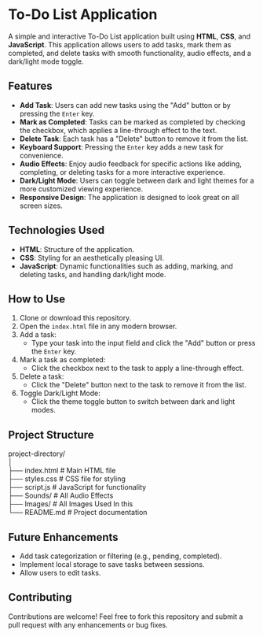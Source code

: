 # To-Do List Application

A simple and interactive To-Do List application built using **HTML**, **CSS**, and **JavaScript**. This application allows users to add tasks, mark them as completed, and delete tasks with smooth functionality, audio effects, and a dark/light mode toggle.

## Features

- **Add Task**: Users can add new tasks using the "Add" button or by pressing the `Enter` key.
- **Mark as Completed**: Tasks can be marked as completed by checking the checkbox, which applies a line-through effect to the text.
- **Delete Task**: Each task has a "Delete" button to remove it from the list.
- **Keyboard Support**: Pressing the `Enter` key adds a new task for convenience.
- **Audio Effects**: Enjoy audio feedback for specific actions like adding, completing, or deleting tasks for a more interactive experience.
- **Dark/Light Mode**: Users can toggle between dark and light themes for a more customized viewing experience.
- **Responsive Design**: The application is designed to look great on all screen sizes.

## Technologies Used

- **HTML**: Structure of the application.
- **CSS**: Styling for an aesthetically pleasing UI.
- **JavaScript**: Dynamic functionalities such as adding, marking, and deleting tasks, and handling dark/light mode.
  
## How to Use

1. Clone or download this repository.
2. Open the `index.html` file in any modern browser.
3. Add a task:
   - Type your task into the input field and click the "Add" button or press the `Enter` key.
4. Mark a task as completed:
   - Click the checkbox next to the task to apply a line-through effect.
5. Delete a task:
   - Click the "Delete" button next to the task to remove it from the list.
6. Toggle Dark/Light Mode:
   - Click the theme toggle button to switch between dark and light modes.

## Project Structure

project-directory/ <br>
│<br>
├── index.html # Main HTML file <br>
├── styles.css # CSS file for styling <br>
├── script.js  # JavaScript for functionality<br>
├── Sounds/    # All Audio Effects<br>
├── Images/    # All Images Used In this<br>
└── README.md  # Project documentation<br>

## Future Enhancements

- Add task categorization or filtering (e.g., pending, completed).
- Implement local storage to save tasks between sessions.
- Allow users to edit tasks.

## Contributing

Contributions are welcome! Feel free to fork this repository and submit a pull request with any enhancements or bug fixes.
